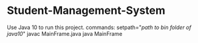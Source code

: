 # Student-Management-System


Use Java 10 to run this project.
commands:
setpath="*path to bin folder of java10*"
javac MainFrame.java
java MainFrame
